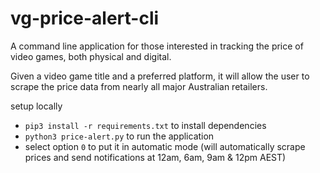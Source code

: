 # vg-price-alert-cli

A command line application for those interested in tracking the price of video games, both physical and digital.

Given a video game title and a preferred platform, it will allow the user to scrape the price data from nearly all major Australian retailers.

setup locally
- `pip3 install -r requirements.txt` to install dependencies
- `python3 price-alert.py` to run the application
- select option `0` to put it in automatic mode (will automatically scrape prices and send notifications at 12am, 6am, 9am & 12pm AEST)
